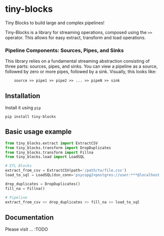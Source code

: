  tiny-blocks
=============

Tiny Blocks to build large and complex pipelines!

Tiny-Blocks is a library for streaming operations, composed using the `>>`
operator. This allows for easy extract, transform and load operations.

### Pipeline Components: Sources, Pipes, and Sinks
This library relies on a fundamental streaming abstraction consisting of three
parts: sources, pipes, and sinks. You can view a pipeline as a source, followed
by zero or more pipes, followed by a sink. Visually, this looks like:

```
    source >> pipe1 >> pipe2 >> ... >> pipeN >> sink
```

Installation
-------------

Install it using ``pip``

```shell
pip install tiny-blocks
```

Basic usage example
--------------------

```python
from tiny_blocks.extract import ExtractCSV
from tiny_blocks.transform import DropDuplicates
from tiny_blocks.transform import Fillna
from tiny_blocks.load import LoadSQL

# ETL Blocks
extract_from_csv = ExtractCSV(path='/path/to/file.csv')
load_to_sql = LoadSQL(dsn_conn='psycopg2+postgres://user:***@localhost:5432/foobar')

drop_duplicates = DropDuplicates()
fill_na = Fillna()

# Pipeline
extract_from_csv >> drop_duplicates >> fill_na >> load_to_sql
```

Documentation
--------------

Please visit ... :TODO
